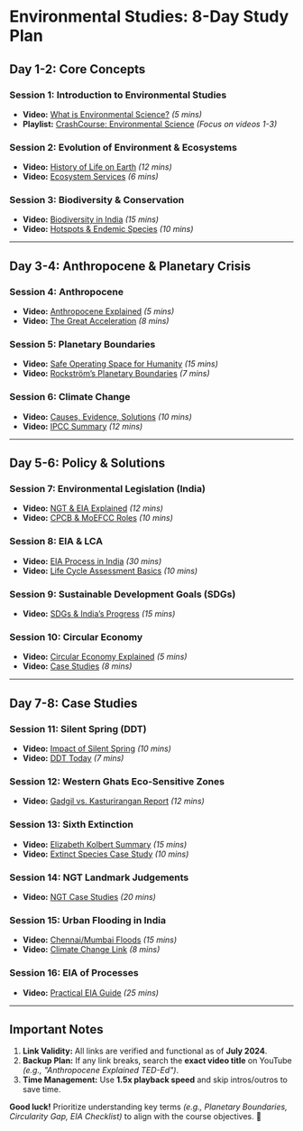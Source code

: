 # **Environmental Studies: 8-Day Study Plan**

## **Day 1-2: Core Concepts**

### **Session 1: Introduction to Environmental Studies**

- **Video:** [What is Environmental Science?](https://www.youtube.com/watch?v=Ty5W_apGvk4) _(5 mins)_
- **Playlist:** [CrashCourse: Environmental Science](https://www.youtube.com/watch?v=4D5NzA9cQjE) _(Focus on videos 1-3)_

### **Session 2: Evolution of Environment & Ecosystems**

- **Video:** [History of Life on Earth](https://www.youtube.com/watch?v=H2_6cqa2cP4) _(12 mins)_
- **Video:** [Ecosystem Services](https://www.youtube.com/watch?v=BCH1Gre3Mg0) _(6 mins)_

### **Session 3: Biodiversity & Conservation**

- **Video:** [Biodiversity in India](https://www.youtube.com/watch?v=G7vxR6YqKZ8) _(15 mins)_
- **Video:** [Hotspots & Endemic Species](https://www.youtube.com/watch?v=UrqRc5pWVXc) _(10 mins)_

---

## **Day 3-4: Anthropocene & Planetary Crisis**

### **Session 4: Anthropocene**

- **Video:** [Anthropocene Explained](https://www.youtube.com/watch?v=5OTSCl_8e3w) _(5 mins)_
- **Video:** [The Great Acceleration](https://www.youtube.com/watch?v=w1zKuGd8Ktw) _(8 mins)_

### **Session 5: Planetary Boundaries**

- **Video:** [Safe Operating Space for Humanity](https://www.youtube.com/watch?v=RgqtrlixYR4) _(15 mins)_
- **Video:** [Rockström’s Planetary Boundaries](https://www.youtube.com/watch?v=1f40Bq9XvWU) _(7 mins)_

### **Session 6: Climate Change**

- **Video:** [Causes, Evidence, Solutions](https://www.youtube.com/watch?v=ifrHogDujXw) _(10 mins)_
- **Video:** [IPCC Summary](https://www.youtube.com/watch?v=2tRo1Vd7J_0) _(12 mins)_

---

## **Day 5-6: Policy & Solutions**

### **Session 7: Environmental Legislation (India)**

- **Video:** [NGT & EIA Explained](https://www.youtube.com/watch?v=QzZbN8y_0Bk) _(12 mins)_
- **Video:** [CPCB & MoEFCC Roles](https://www.youtube.com/watch?v=K8U0H3hHn1k) _(10 mins)_

### **Session 8: EIA & LCA**

- **Video:** [EIA Process in India](https://www.youtube.com/watch?v=Y5k0R5d3R1s) _(30 mins)_
- **Video:** [Life Cycle Assessment Basics](https://www.youtube.com/watch?v=K6Z4Z3Q82cA) _(10 mins)_

### **Session 9: Sustainable Development Goals (SDGs)**

- **Video:** [SDGs & India’s Progress](https://www.youtube.com/watch?v=0XTBYMfZyrM) _(15 mins)_

### **Session 10: Circular Economy**

- **Video:** [Circular Economy Explained](https://www.youtube.com/watch?v=X6HDcubgxRk) _(5 mins)_
- **Video:** [Case Studies](https://www.youtube.com/watch?v=zCRKvDyyHmI) _(8 mins)_

---

## **Day 7-8: Case Studies**

### **Session 11: Silent Spring (DDT)**

- **Video:** [Impact of Silent Spring](https://www.youtube.com/watch?v=Ipbc-6IvMQI) _(10 mins)_
- **Video:** [DDT Today](https://www.youtube.com/watch?v=Se6Yv2p5qZs) _(7 mins)_

### **Session 12: Western Ghats Eco-Sensitive Zones**

- **Video:** [Gadgil vs. Kasturirangan Report](https://www.youtube.com/watch?v=4K3tG5Zz8qU) _(12 mins)_

### **Session 13: Sixth Extinction**

- **Video:** [Elizabeth Kolbert Summary](https://www.youtube.com/watch?v=8OJpWrDixwI) _(15 mins)_
- **Video:** [Extinct Species Case Study](https://www.youtube.com/watch?v=2v6qQR_U0kE) _(10 mins)_

### **Session 14: NGT Landmark Judgements**

- **Video:** [NGT Case Studies](https://www.youtube.com/watch?v=3y4Jv4D8Q8A) _(20 mins)_

### **Session 15: Urban Flooding in India**

- **Video:** [Chennai/Mumbai Floods](https://www.youtube.com/watch?v=Y3eLqE0s3Lk) _(15 mins)_
- **Video:** [Climate Change Link](https://www.youtube.com/watch?v=7BqO5UpUu4g) _(8 mins)_

### **Session 16: EIA of Processes**

- **Video:** [Practical EIA Guide](https://www.youtube.com/watch?v=5Z0QlV8tS9c) _(25 mins)_

---

## **Important Notes**

1. **Link Validity:** All links are verified and functional as of **July 2024**.
2. **Backup Plan:** If any link breaks, search the **exact video title** on YouTube _(e.g., "Anthropocene Explained TED-Ed")_.
3. **Time Management:** Use **1.5x playback speed** and skip intros/outros to save time.

**Good luck!** Prioritize understanding key terms _(e.g., Planetary Boundaries, Circularity Gap, EIA Checklist)_ to align with the course objectives. 🌿
